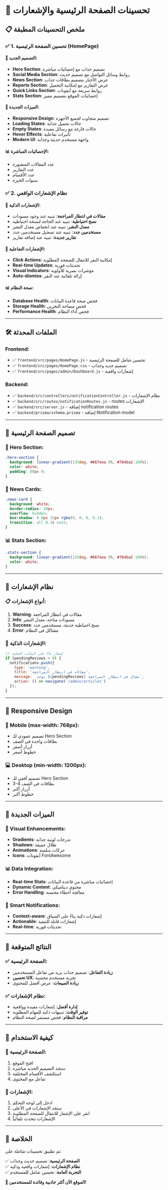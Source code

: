 # 🎨 تحسينات الصفحة الرئيسية والإشعارات

## 📋 ملخص التحسينات المطبقة

### ✅ 1. تحسين الصفحة الرئيسية (HomePage)

#### 🎯 التصميم الجديد:
- **Hero Section**: تصميم جذاب مع إحصائيات مباشرة
- **Social Media Section**: روابط وسائل التواصل مع تصميم حديث
- **News Section**: عرض الأخبار بتصميم بطاقات جذاب
- **Reports Section**: عرض التقارير مع إمكانية التحميل
- **Quick Links Section**: روابط سريعة مع أيقونات
- **Stats Section**: إحصائيات الموقع بتصميم مميز

#### 🎨 الميزات الجديدة:
- **Responsive Design**: تصميم متجاوب لجميع الأجهزة
- **Loading States**: حالات تحميل جذابة
- **Empty States**: حالات فارغة مع رسائل مفيدة
- **Hover Effects**: تأثيرات تفاعلية
- **Modern UI**: واجهة مستخدم حديثة وجذابة

#### 📊 الإحصائيات المباشرة:
- عدد المقالات المنشورة
- عدد التقارير
- عدد الأقسام
- سنوات الخبرة

### ✅ 2. نظام الإشعارات الواقعي

#### 🔔 الإشعارات الذكية:
- **مقالات في انتظار المراجعة**: تنبيه عند وجود مسودات
- **نسخ احتياطية**: تنبيه عند الحاجة لنسخة احتياطية
- **معدل النشر**: تنبيه عند انخفاض معدل النشر
- **مستخدمين جدد**: تنبيه عند تسجيل مستخدمين جدد
- **تقارير جديدة**: تنبيه عند إضافة تقارير

#### 🎯 الإشعارات التفاعلية:
- **Click Actions**: إمكانية النقر للانتقال للصفحة المطلوبة
- **Real-time Updates**: تحديثات فورية
- **Visual Indicators**: مؤشرات بصرية للأولوية
- **Auto-dismiss**: إزالة تلقائية عند النقر

#### 📊 صحة النظام:
- **Database Health**: فحص صحة قاعدة البيانات
- **Storage Health**: فحص مساحة التخزين
- **Performance Health**: فحص أداء النظام

---

## 🛠️ الملفات المحدثة

### Frontend:
- ✅ `frontend/src/pages/HomePage.js` - تحسين شامل للصفحة الرئيسية
- ✅ `frontend/src/pages/HomePage.css` - تصميم جديد وجذاب
- ✅ `frontend/src/pages/admin/Dashboard.js` - إشعارات واقعية

### Backend:
- ✅ `backend/src/controllers/notificationController.js` - نظام الإشعارات
- ✅ `backend/src/routes/notificationRoutes.js` - routes الإشعارات
- ✅ `backend/src/server.js` - إضافة notification routes
- ✅ `backend/prisma/schema.prisma` - إضافة Notification model

---

## 🎨 تصميم الصفحة الرئيسية

### 🎯 Hero Section:
```css
.hero-section {
  background: linear-gradient(135deg, #667eea 0%, #764ba2 100%);
  color: white;
  padding: 80px 0;
}
```

### 📰 News Cards:
```css
.news-card {
  background: white;
  border-radius: 20px;
  overflow: hidden;
  box-shadow: 0 8px 32px rgba(0, 0, 0, 0.1);
  transition: all 0.3s ease;
}
```

### 📊 Stats Section:
```css
.stats-section {
  background: linear-gradient(135deg, #667eea 0%, #764ba2 100%);
  color: white;
}
```

---

## 🔔 نظام الإشعارات

### 📋 أنواع الإشعارات:
1. **Warning**: مقالات في انتظار المراجعة
2. **Info**: مسودات متاحة، معدل النشر
3. **Success**: نسخ احتياطية حديثة، مستخدمين جدد
4. **Error**: مشاكل في النظام

### 🎯 الإشعارات الذكية:
```javascript
// إشعار بناءً على البيانات الفعلية
if (pendingReviews > 0) {
  notifications.push({
    type: 'warning',
    title: 'مقالات في انتظار المراجعة',
    message: `يوجد ${pendingReviews} مقال في انتظار المراجعة`,
    action: () => navigate('/admin/articles')
  });
}
```

---

## 📱 Responsive Design

### 📱 Mobile (max-width: 768px):
- تصميم عمودي للـ Hero Section
- بطاقات واحدة في الصف
- أزرار أصغر
- خطوط أصغر

### 💻 Desktop (min-width: 1200px):
- تصميم أفقي للـ Hero Section
- 3-4 بطاقات في الصف
- أزرار أكبر
- خطوط أكبر

---

## 🚀 الميزات الجديدة

### 🎨 Visual Enhancements:
- **Gradients**: تدرجات لونية جذابة
- **Shadows**: ظلال عميقة
- **Animations**: حركات سلسة
- **Icons**: أيقونات FontAwesome

### 📊 Data Integration:
- **Real-time Stats**: إحصائيات مباشرة من قاعدة البيانات
- **Dynamic Content**: محتوى ديناميكي
- **Error Handling**: معالجة أخطاء محسنة

### 🔔 Smart Notifications:
- **Context-aware**: إشعارات ذكية بناءً على السياق
- **Actionable**: إشعارات قابلة للتنفيذ
- **Real-time**: تحديثات فورية

---

## 🎯 النتائج المتوقعة

### ✅ الصفحة الرئيسية:
- **زيادة التفاعل**: تصميم جذاب يزيد من تفاعل المستخدمين
- **تحسين UX**: تجربة مستخدم محسنة
- **زيادة المبيعات**: عرض أفضل للمحتوى

### ✅ نظام الإشعارات:
- **إدارة أفضل**: إشعارات مفيدة وواقعية
- **توفير الوقت**: تنبيهات ذكية للمهام المطلوبة
- **مراقبة النظام**: فحص مستمر لصحة النظام

---

## 🔧 كيفية الاستخدام

### 📱 الصفحة الرئيسية:
1. افتح الموقع
2. ستجد التصميم الجديد مباشرة
3. استكشف الأقسام المختلفة
4. تفاعل مع المحتوى

### 🔔 الإشعارات:
1. ادخل إلى لوحة التحكم
2. ستجد الإشعارات في الأعلى
3. انقر على الإشعار للانتقال للصفحة المطلوبة
4. الإشعارات تتحدث تلقائياً

---

## 🎉 الخلاصة

تم تطبيق تحسينات شاملة على:

✅ **الصفحة الرئيسية**: تصميم حديث وجذاب  
✅ **نظام الإشعارات**: إشعارات واقعية وذكية  
✅ **التجربة العامة**: تحسين شامل للمستخدم  

**🚀 الموقع الآن أكثر جاذبية وفائدة للمستخدمين!** 